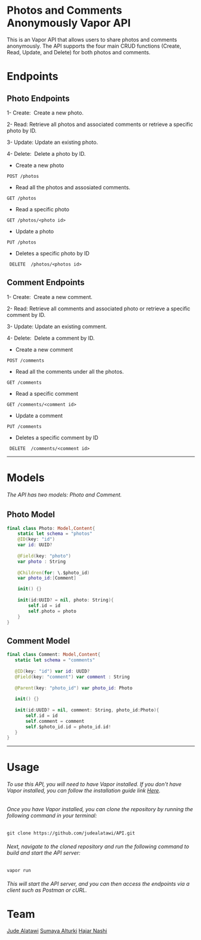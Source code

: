 # **Photos and Comments Anonymously Vapor API**
This is an Vapor API that allows users to share photos and comments anonymously. The API supports the four main CRUD functions (Create, Read, Update, and Delete) for both photos and comments.

# **Endpoints**
## Photo Endpoints

1- Create:  Create a new photo.

2- Read: Retrieve all photos and associated comments or retrieve a specific photo by ID.

3- Update: Update an existing photo.

4- Delete:  Delete a photo by ID.


- Create a new photo

```
POST /photos
```
- Read all the photos and assosiated comments.

```
GET /photos
```
- Read a specific photo

```
GET /photos/<photo id>
 ```

- Update a photo

```
PUT /photos
 ```

- Deletes a specific photo by ID

```
 DELETE  /photos/<photos id>
 ```

## Comment **Endpoints**

1- Create:  Create a new comment.

2- Read: Retrieve all comments and associated photo or retrieve a specific comment by ID.

3- Update: Update an existing comment.

4- Delete:  Delete a comment by ID.


- Create a new comment

```
POST /comments
```
- Read all the comments under all the photos.

```
GET /comments
```
- Read a specific comment

```
GET /comments/<comment id>
 ```

- Update a comment

```
PUT /comments
 ```

- Deletes a specific comment by ID

```
 DELETE  /comments/<comment id>
 ```
----
# **Models**
###### The API has two models: Photo and Comment.


## Photo Model
```swift
final class Photo: Model,Content{
    static let schema = "photos"
    @ID(key: "id")
    var id: UUID?
    
    @Field(key: "photo")
    var photo : String
    
    @Children(for: \.$photo_id)
    var photo_id:[Comment]

    init() {}
    
    init(id:UUID? = nil, photo: String){
        self.id = id
        self.photo = photo
    }
}
```
    
## Comment Model
 ```swift
final class Comment: Model,Content{
    static let schema = "comments"
    
    @ID(key: "id") var id: UUID?
    @Field(key: "comment") var comment : String
    
    @Parent(key: "photo_id") var photo_id: Photo
    
    init() {}
    
    init(id:UUID? = nil, comment: String, photo_id:Photo){
        self.id = id
        self.comment = comment
        self.$photo_id.id = photo_id.id!
    }
}
```
----
# **Usage**
###### To use this API, you will need to have Vapor installed. If you don't have Vapor installed, you can follow the installation guide link [Here](https://docs.vapor.codes/install/macos/).

###### Once you have Vapor installed, you can clone the repository by running the following command in your terminal:
```
git clone https://github.com/judealatawi/API.git
```
###### Next, navigate to the cloned repository and run the following command to build and start the API server:
```
vapor run
```
    
###### This will start the API server, and you can then access the endpoints via a client such as Postman or cURL.

# **Team**
[Jude Alatawi](https://github.com/judealatawi)
[Sumaya Alturki](https://github.com/sumayaalturki)
[Hajar Nashi](https://github.com/HajarNashi)
